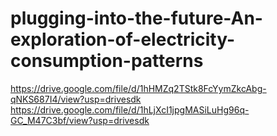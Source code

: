 # plugging-into-the-future-An-exploration-of-electricity-consumption-patterns
https://drive.google.com/file/d/1hHMZq2TStk8FcYymZkcAbg-qNKS687I4/view?usp=drivesdk
https://drive.google.com/file/d/1hLjXcI1jpgMASiLuHg96q-GC_M47C3bf/view?usp=drivesdk

